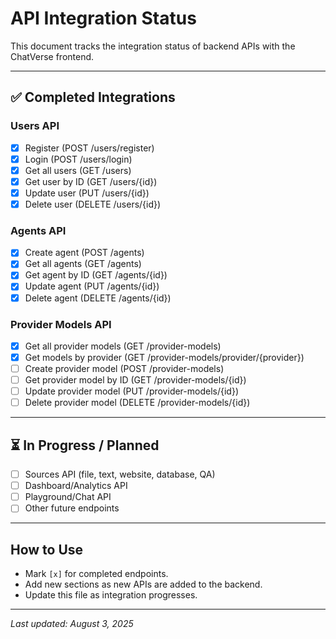 # API Integration Status

This document tracks the integration status of backend APIs with the ChatVerse frontend.

---

## ✅ Completed Integrations

### Users API

- [x] Register (POST /users/register)
- [x] Login (POST /users/login)
- [x] Get all users (GET /users)
- [x] Get user by ID (GET /users/{id})
- [x] Update user (PUT /users/{id})
- [x] Delete user (DELETE /users/{id})

### Agents API

- [x] Create agent (POST /agents)
- [x] Get all agents (GET /agents)
- [x] Get agent by ID (GET /agents/{id})
- [x] Update agent (PUT /agents/{id})
- [x] Delete agent (DELETE /agents/{id})

### Provider Models API

- [x] Get all provider models (GET /provider-models)
- [x] Get models by provider (GET /provider-models/provider/{provider})
- [ ] Create provider model (POST /provider-models)
- [ ] Get provider model by ID (GET /provider-models/{id})
- [ ] Update provider model (PUT /provider-models/{id})
- [ ] Delete provider model (DELETE /provider-models/{id})

---

## ⏳ In Progress / Planned

- [ ] Sources API (file, text, website, database, QA)
- [ ] Dashboard/Analytics API
- [ ] Playground/Chat API
- [ ] Other future endpoints

---

## How to Use

- Mark `[x]` for completed endpoints.
- Add new sections as new APIs are added to the backend.
- Update this file as integration progresses.

---

_Last updated: August 3, 2025_
